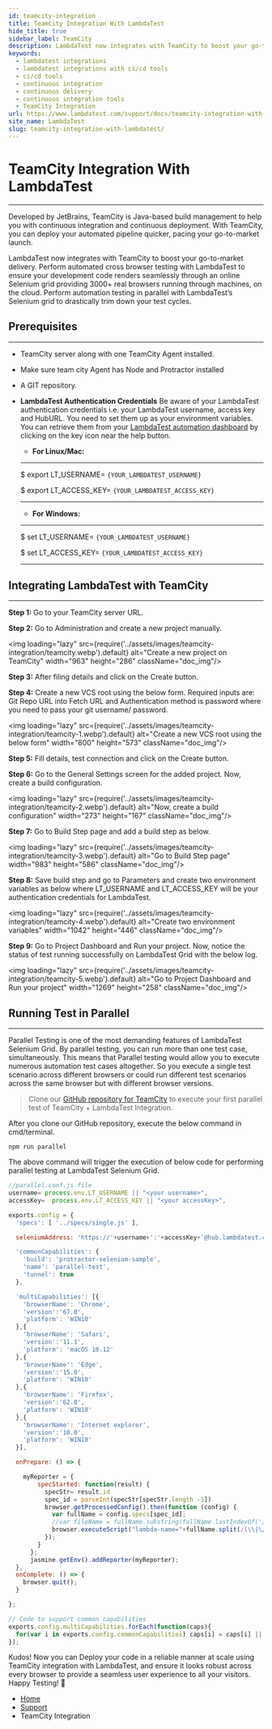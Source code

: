 ```yaml
---
id: teamcity-integration
title: TeamCity Integration With LambdaTest
hide_title: true
sidebar_label: TeamCity
description: LambdaTest now integrates with TeamCity to boost your go-to market delivery. Perform automated cross browser testing with LambdaTest to ensure your development code renders seamlessly through an online Selenium grid providing 3000+ real browsers running through machines.
keywords:
  - lambdatest integrations
  - lambdatest integrations with ci/cd tools
  - ci/cd tools
  - continuous integration
  - continuous delivery
  - continuous integration tools
  - TeamCity Integration 
url: https://www.lambdatest.com/support/docs/teamcity-integration-with-lambdatest/
site_name: LambdaTest
slug: teamcity-integration-with-lambdatest/
---
```


<script type="application/ld+json"
      dangerouslySetInnerHTML={{ __html: JSON.stringify({
       "@context": "https://schema.org",
        "@type": "BreadcrumbList",
        "itemListElement": [{
          "@type": "ListItem",
          "position": 1,
          "name": "LambdaTest",
          "item": "https://www.lambdatest.com"
        },{
          "@type": "ListItem",
          "position": 2,
          "name": "Support",
          "item": "https://www.lambdatest.com/support/docs/"
        },{
          "@type": "ListItem",
          "position": 3,
          "name": "TeamCity Integration",
          "item": "https://www.lambdatest.com/support/docs/teamcity-integration-with-lambdatest/"
        }]
      })
    }}
></script>

# TeamCity Integration With LambdaTest
* * *

Developed by JetBrains, TeamCity is Java-based build management to help you with continuous integration and continuous deployment. With TeamCity, you can deploy your automated pipeline quicker, pacing your go-to-market launch.

LambdaTest now integrates with TeamCity to boost your go-to-market delivery. Perform automated cross browser testing with LambdaTest to ensure your development code renders seamlessly through an online Selenium grid providing 3000+ real browsers running through machines, on the cloud. Perform automation testing in parallel with LambdaTest’s Selenium grid to drastically trim down your test cycles.

## Prerequisites
* * *
- TeamCity server along with one TeamCity Agent installed.

- Make sure team city Agent has Node and Protractor installed

- A GIT repository.

- **LambdaTest Authentication Credentials**
    Be aware of your LambdaTest authentication credentials i.e. your LambdaTest username, access key and HubURL. You need to set them up as your environment variables. You can retrieve them from your [LambdaTest automation dashboard](https://automation.lambdatest.com/) by clicking on the key icon near the help button.

    * **For Linux/Mac:**

    ---
    $ export LT_USERNAME= `{YOUR_LAMBDATEST_USERNAME}`
    
    $ export LT_ACCESS_KEY= `{YOUR_LAMBDATEST_ACCESS_KEY}`

    ---

    * **For Windows:**

    ---
    $ set LT_USERNAME= `{YOUR_LAMBDATEST_USERNAME}`
    
    $ set LT_ACCESS_KEY= `{YOUR_LAMBDATEST_ACCESS_KEY}`

    ---

## Integrating LambdaTest with TeamCity
* * *
**Step 1:** Go to your TeamCity server URL.

**Step 2:** Go to Administration and create a new project manually.

<img loading="lazy" src={require('../assets/images/teamcity-integration/teamcity.webp').default} alt="Create a new project on TeamCity" width="963" height="286" className="doc_img"/>

**Step 3:** After filing details and click on the Create button.

**Step 4:** Create a new VCS root using the below form. Required inputs are: Git Repo URL into Fetch URL and Authentication method is password where you need to pass your git username/ password.

<img loading="lazy" src={require('../assets/images/teamcity-integration/teamcity-1.webp').default} alt="Create a new VCS root using the below form" width="800" height="573" className="doc_img"/>

**Step 5:** Fill details, test connection and click on the Create button.

**Step 6:** Go to the General Settings screen for the added project. Now, create a build configuration.

<img loading="lazy" src={require('../assets/images/teamcity-integration/teamcity-2.webp').default} alt="Now, create a build configuration" width="273" height="167" className="doc_img"/>

**Step 7:** Go to Build Step page and add a build step as below.

<img loading="lazy" src={require('../assets/images/teamcity-integration/teamcity-3.webp').default} alt="Go to Build Step page" width="983" height="586" className="doc_img"/>

**Step 8:** Save build step and go to Parameters and create two environment variables as below where LT_USERNAME and LT_ACCESS_KEY will be your authentication credentials for LambdaTest.

<img loading="lazy" src={require('../assets/images/teamcity-integration/teamcity-4.webp').default} alt="Create two environment variables"  width="1042" height="446" className="doc_img"/>

**Step 9:** Go to Project Dashboard and Run your project. Now, notice the status of test running successfully on LambdaTest Grid with the below log.

<img loading="lazy" src={require('../assets/images/teamcity-integration/teamcity-5.webp').default} alt="Go to Project Dashboard and Run your project" width="1269" height="258" className="doc_img"/>

## Running Test in Parallel
* * *
Parallel Testing is one of the most demanding features of LambdaTest Selenium Grid. By parallel testing, you can run more than one test case, simultaneously. This means that Parallel testing would allow you to execute numerous automation test cases altogether. So you execute a single test scenario across different browsers or could run different test scenarios across the same browser but with different browser versions.

> Clone our [GitHub repository for TeamCity](https://github.com/LambdaTest/protractor-selenium-teamcity-sample.git) to execute your first parallel test of TeamCity + LambdaTest Integration.

After you clone our GitHub repository, execute the below command in cmd/terminal.

```
npm run parallel
```

The above command will trigger the execution of below code for performing parallel testing at LambdaTest Selenium Grid.

```js
//parallel.conf.js file
username= process.env.LT_USERNAME || "<your username>",
accessKey=  process.env.LT_ACCESS_KEY || "<your accessKey>",

exports.config = {
  'specs': [ '../specs/single.js' ],

  seleniumAddress: 'https://'+username+':'+accessKey+'@hub.lambdatest.com/wd/hub',

  'commonCapabilities': {
    'build': 'protractor-selenium-sample',
    'name': 'parallel-test',
    'tunnel': true
  },

  'multiCapabilities': [{
    'browserName': 'Chrome',
    'version':'67.0',
    'platform': 'WIN10'
  },{
    'browserName': 'Safari',
    'version':'11.1',
    'platform': 'macOS 10.12'
  },{
    'browserName': 'Edge',
    'version':'15.0',
    'platform': 'WIN10'
  },{
    'browserName': 'Firefox',
    'version':'62.0',
    'platform': 'WIN10'
  },{
    'browserName': 'Internet explorer',
    'version':'10.0',
    'platform': 'WIN10'
  }],

  onPrepare: () => {

    myReporter = {
        specStarted: function(result) {
          specStr= result.id
          spec_id = parseInt(specStr[specStr.length -1])
          browser.getProcessedConfig().then(function (config) {
            var fullName = config.specs[spec_id];
            //var fileName = fullName.substring(fullName.lastIndexOf('/')+1);
            browser.executeScript("lambda-name="+fullName.split(/(\\|\/)/g).pop())
          });
        }
      };
      jasmine.getEnv().addReporter(myReporter);
  },
  onComplete: () => {
    browser.quit();
  }

};

// Code to support common capabilities
exports.config.multiCapabilities.forEach(function(caps){
  for(var i in exports.config.commonCapabilities) caps[i] = caps[i] || exports.config.commonCapabilities[i];
});
```

Kudos! Now you can Deploy your code in a reliable manner at scale using TeamCity integration with LambdaTest, and ensure it looks robust across every browser to provide a seamless user experience to all your visitors. Happy Testing! 🙂

<nav aria-label="breadcrumbs">
  <ul className="breadcrumbs">
    <li className="breadcrumbs__item">
      <a className="breadcrumbs__link" href="https://www.lambdatest.com">
        Home
      </a>
    </li>
    <li className="breadcrumbs__item">
      <a className="breadcrumbs__link" target="_self" href="https://www.lambdatest.com/support/docs/">
        Support
      </a>
    </li>
    <li className="breadcrumbs__item breadcrumbs__item--active">
      <span className="breadcrumbs__link">
        TeamCity Integration
      </span>
    </li>
  </ul>
</nav>
